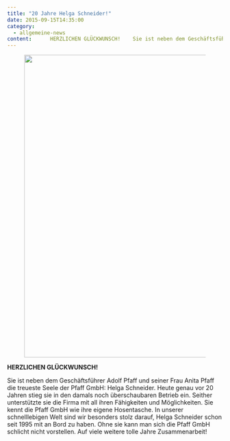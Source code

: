 ```yaml
---
title: "20 Jahre Helga Schneider!"
date: 2015-09-15T14:35:00
category:
  - allgemeine-news
content:      HERZLICHEN GLÜCKWUNSCH!    Sie ist neben dem Geschäftsführer Adolf Pfaff und seiner Frau Anita Pfaff die treueste Seele der Pfaff GmbH: Helga Schneider. Heute genau vor 20 Jahren stieg sie in den damals noch überschaubaren Betrieb ein. Seither unterstützte sie die Firma mit all ihren Fähigkeiten und Möglichkeiten. Sie kennt die Pfaff GmbH wie ihre eigene Hosentasche. In unserer schnelllebigen Welt sind wir besonders stolz darauf, Helga Schneider schon seit 1995 mit an Bord zu haben. Ohne sie kann man sich die Pfaff GmbH schlicht nicht vorstellen. Auf viele weitere tolle Jahre Zusammenarbeit! 
---
```


<figure class="wp-block-image size-large"><img loading="lazy" width="940" height="705" src="/helga-schneider-20-jahre.jpg" alt="" class="wp-image-716" srcset="/helga-schneider-20-jahre.jpg 940w, /helga-schneider-20-jahre-300x225.jpg 300w, /helga-schneider-20-jahre-768x576.jpg 768w" sizes="(max-width: 940px) 100vw, 940px" /></figure>



<p><strong>HERZLICHEN GLÜCKWUNSCH!</strong></p>



<p>Sie ist neben dem Geschäftsführer Adolf Pfaff und seiner Frau Anita Pfaff die treueste Seele der Pfaff GmbH: Helga Schneider. Heute genau vor 20 Jahren stieg sie in den damals noch überschaubaren Betrieb ein. Seither unterstützte sie die Firma mit all ihren Fähigkeiten und Möglichkeiten. Sie kennt die Pfaff GmbH wie ihre eigene Hosentasche. In unserer schnelllebigen Welt sind wir besonders stolz darauf, Helga Schneider schon seit 1995 mit an Bord zu haben. Ohne sie kann man sich die Pfaff GmbH schlicht nicht vorstellen. Auf viele weitere tolle Jahre Zusammenarbeit!</p>
